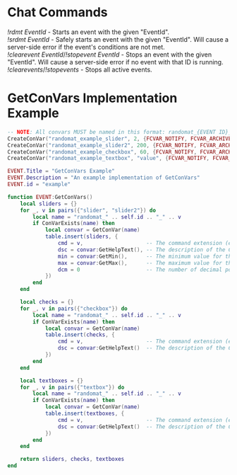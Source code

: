 # Chat Commands
*!rdmt EventId* - Starts an event with the given "EventId".\
*!srdmt EventId* - Safely starts an event with the given "EventId". Will cause a server-side error if the event's conditions are not met.\
*!clearevent EventId*/*!stopevent EventId* - Stops an event with the given "EventId". Will cause a server-side error if no event with that ID is running.\
*!clearevents*/*!stopevents* - Stops all active events.

# GetConVars Implementation Example

``` lua
-- NOTE: All convars MUST be named in this format: randomat_{EVENT ID}_{restofthename}
CreateConVar("randomat_example_slider", 2, {FCVAR_NOTIFY, FCVAR_ARCHIVE}, "Small slider", 1, 10)
CreateConVar("randomat_example_slider2", 200, {FCVAR_NOTIFY, FCVAR_ARCHIVE}, "Large slider", 0, 1000)
CreateConVar("randomat_example_checkbox", 60, {FCVAR_NOTIFY, FCVAR_ARCHIVE}, "Checkbox")
CreateConVar("randomat_example_textbox", "value", {FCVAR_NOTIFY, FCVAR_ARCHIVE}, "Textbox")

EVENT.Title = "GetConVars Example"
EVENT.Description = "An example implementation of GetConVars"
EVENT.id = "example"

function EVENT:GetConVars()
    local sliders = {}
    for _, v in pairs({"slider", "slider2"}) do
        local name = "randomat_" .. self.id .. "_" .. v
        if ConVarExists(name) then
            local convar = GetConVar(name)
            table.insert(sliders, {
                cmd = v,                    -- The command extension (e.g. everything after "randomat_example_")
                dsc = convar:GetHelpText(), -- The description of the ConVar
                min = convar:GetMin(),      -- The minimum value for this slider-based ConVar
                max = convar:GetMax(),      -- The maximum value for this slider-based ConVar
                dcm = 0                     -- The number of decimal points to support in this slider-based ConVar
            })
        end
    end

    local checks = {}
    for _, v in pairs({"checkbox"}) do
        local name = "randomat_" .. self.id .. "_" .. v
        if ConVarExists(name) then
            local convar = GetConVar(name)
            table.insert(checks, {
                cmd = v,                    -- The command extension (e.g. everything after "randomat_example_")
                dsc = convar:GetHelpText()  -- The description of the ConVar
            })
        end
    end

    local textboxes = {}
    for _, v in pairs({"textbox"}) do
        local name = "randomat_" .. self.id .. "_" .. v
        if ConVarExists(name) then
            local convar = GetConVar(name)
            table.insert(textboxes, {
                cmd = v,                    -- The command extension (e.g. everything after "randomat_example_")
                dsc = convar:GetHelpText()  -- The description of the ConVar
            })
        end
    end

    return sliders, checks, textboxes
end
```